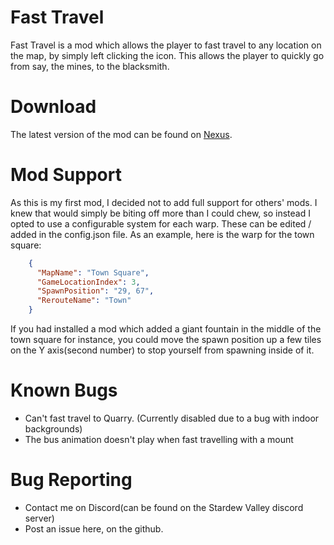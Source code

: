# Fast Travel
Fast Travel is a mod which allows the player to fast travel to any location on the map, by simply left clicking the icon.
This allows the player to quickly go from say, the mines, to the blacksmith.

# Download
The latest version of the mod can be found on [Nexus](https://www.nexusmods.com/stardewvalley/mods/1529/?).

# Mod Support
As this is my first mod, I decided not to add full support for others' mods. I knew that would simply be biting off more than I could chew, so instead I opted to use a configurable system for each warp. These can be edited / added in the config.json file.
As an example, here is the warp for the town square:
```json
    {
      "MapName": "Town Square",
      "GameLocationIndex": 3,
      "SpawnPosition": "29, 67",
      "RerouteName": "Town"
    }
```
If you had installed a mod which added a giant fountain in the middle of the town square for instance, you could move the spawn position up a few tiles on the Y axis(second number) to stop yourself from spawning inside of it.

# Known Bugs
- Can't fast travel to Quarry. (Currently disabled due to a bug with indoor backgrounds)
- The bus animation doesn't play when fast travelling with a mount

# Bug Reporting
- Contact me on Discord(can be found on the Stardew Valley discord server)
- Post an issue here, on the github.
